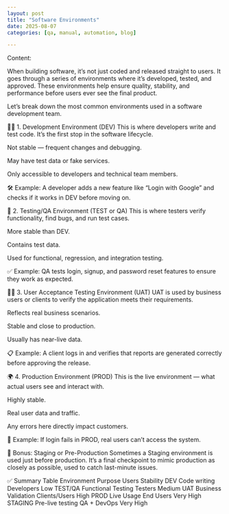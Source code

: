 ```yaml
---
layout: post
title: "Software Environments"
date: 2025-08-07
categories: [qa, manual, automation, blog]

---
```


Content:

When building software, it’s not just coded and released straight to users. It goes through a series of environments where it’s developed, tested, and approved. These environments help ensure quality, stability, and performance before users ever see the final product.

Let’s break down the most common environments used in a software development team.

🧑‍💻 1. Development Environment (DEV)
This is where developers write and test code. It’s the first stop in the software lifecycle.

Not stable — frequent changes and debugging.

May have test data or fake services.

Only accessible to developers and technical team members.

🛠️ Example: A developer adds a new feature like “Login with Google” and checks if it works in DEV before moving on.

🧪 2. Testing/QA Environment (TEST or QA)
This is where testers verify functionality, find bugs, and run test cases.

More stable than DEV.

Contains test data.

Used for functional, regression, and integration testing.

✅ Example: QA tests login, signup, and password reset features to ensure they work as expected.

🧑‍⚖️ 3. User Acceptance Testing Environment (UAT)
UAT is used by business users or clients to verify the application meets their requirements.

Reflects real business scenarios.

Stable and close to production.

Usually has near-live data.

📋 Example: A client logs in and verifies that reports are generated correctly before approving the release.

🌍 4. Production Environment (PROD)
This is the live environment — what actual users see and interact with.

Highly stable.

Real user data and traffic.

Any errors here directly impact customers.

🚨 Example: If login fails in PROD, real users can’t access the system.

🔄 Bonus: Staging or Pre-Production
Sometimes a Staging environment is used just before production. It’s a final checkpoint to mimic production as closely as possible, used to catch last-minute issues.

✅ Summary Table
Environment	Purpose	Users	Stability
DEV	Code writing	Developers	Low
TEST/QA	Functional Testing	Testers	Medium
UAT	Business Validation	Clients/Users	High
PROD	Live Usage	End Users	Very High
STAGING	Pre-live testing	QA + DevOps	Very High
